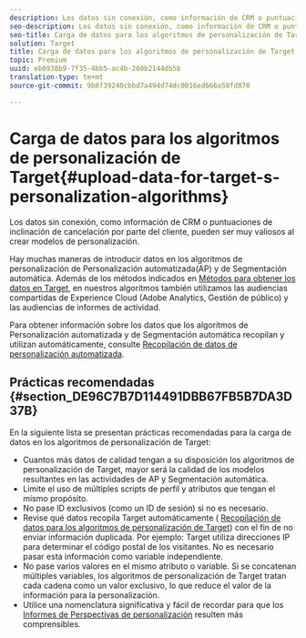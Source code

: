 ```yaml
---
description: Los datos sin conexión, como información de CRM o puntuaciones de inclinación de cancelación por parte del cliente, pueden ser muy valiosos al crear modelos de personalización.
seo-description: Los datos sin conexión, como información de CRM o puntuaciones de inclinación de cancelación por parte del cliente, pueden ser muy valiosos al crear modelos de personalización.
seo-title: Carga de datos para los algoritmos de personalización de Target
solution: Target
title: Carga de datos para los algoritmos de personalización de Target
topic: Premium
uuid: eb0938b9-7f35-4bb5-ac4b-260b2144db5b
translation-type: tm+mt
source-git-commit: 9b8f39240cbbd7a494d74dc0016ed666a58fd870

---
```



# Carga de datos para los algoritmos de personalización de Target{#upload-data-for-target-s-personalization-algorithms}

Los datos sin conexión, como información de CRM o puntuaciones de inclinación de cancelación por parte del cliente, pueden ser muy valiosos al crear modelos de personalización.

Hay muchas maneras de introducir datos en los algoritmos de personalización de Personalización automatizada(AP) y de Segmentación automática. Además de los métodos indicados en   [Métodos para obtener los datos en Target](../../c-implementing-target/c-considerations-before-you-implement-target/c-methods-to-get-data-into-target/methods-to-get-data-into-target.md#concept_0069C0EFB56C4700BB33F2F35C2B9B17), en nuestros algoritmos también utilizamos las audiencias compartidas de Experience Cloud (Adobe Analytics, Gestión de público) y las audiencias de informes de actividad.

Para obtener información sobre los datos que los algoritmos de Personalización automatizada y de Segmentación automática recopilan y utilizan automáticamente, consulte [Recopilación de datos de personalización automatizada](../../c-activities/t-automated-personalization/ap-data.md#reference_255BD3DE7AD04DC9B766E0BC78961058).

## Prácticas recomendadas {#section_DE96C7B7D114491DBB67FB5B7DA3D37B}

En la siguiente lista se presentan prácticas recomendadas para la carga de datos en los algoritmos de personalización de Target:

* Cuantos más datos de calidad tengan a su disposición los algoritmos de personalización de Target, mayor será la calidad de los modelos resultantes en las actividades de AP y Segmentación automática.
* Limite el uso de múltiples scripts de perfil y atributos que tengan el mismo propósito.
* No pase ID exclusivos (como un ID de sesión) si no es necesario.
* Revise qué datos recopila Target automáticamente (  [Recopilación de datos para los algoritmos de personalización de Target](../../c-activities/t-automated-personalization/ap-data.md#reference_255BD3DE7AD04DC9B766E0BC78961058)) con el fin de no enviar información duplicada. Por ejemplo: Target utiliza direcciones IP para determinar el código postal de los visitantes. No es necesario pasar esta información como variable independiente.
* No pase varios valores en el mismo atributo o variable. Si se concatenan múltiples variables, los algoritmos de personalización de Target tratan cada cadena como un valor exclusivo, lo que reduce el valor de la información para la personalización.
* Utilice una nomenclatura significativa y fácil de recordar para que los   [Informes de Perspectivas de personalización](../../c-reports/c-personalization-insights-reports/personalization-insights-reports.md#concept_A897070E1EDC403EB84CFB7A6ECAD767) resulten más comprensibles.

